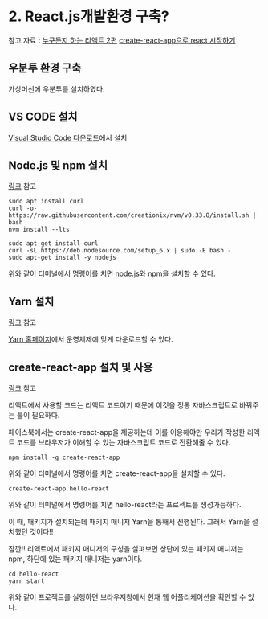 # 2. React.js개발환경 구축?

참고 자료 : 
[누구든지 하는 리액트 2편](https://velopert.com/3621)
[create-react-app으로 react 시작하기](https://blueshw.github.io/2017/06/20/create-react-app/)

## 우분투 환경 구축

가상머신에 우분투를 설치하였다.

## VS CODE 설치

[Visual Studio Code 다운로드](https://code.visualstudio.com/)에서 설치

## Node.js 및 npm 설치

[링크](https://velopert.com/3621) 참고

    sudo apt install curl
    curl -o- https://raw.githubusercontent.com/creationix/nvm/v0.33.8/install.sh | bash
    nvm install --lts
    
    sudo apt-get install curl
    curl -sL https://deb.nodesource.com/setup_6.x | sudo -E bash -
    sudo apt-get install -y nodejs
    
위와 같이 터미널에서 명령어를 치면 node.js와 npm을 설치할 수 있다.

## Yarn 설치

[링크](https://blueshw.github.io/2017/06/20/create-react-app/) 참고

[Yarn 홈페이지](https://yarnpkg.com/en/docs/install)에서 운영체제에 맞게 다운로드할 수 있다.

## create-react-app 설치 및 사용

[링크](https://blueshw.github.io/2017/06/20/create-react-app/) 참고

리액트에서 사용할 코드는 리액트 코드이기 때문에 이것을 정통 자바스크립트로 바꿔주는 툴이 필요하다.

페이스북에서는 create-react-app을 제공하는데 이를 이용해야만 우리가 작성한 리액트 코드를 브라우저가 이해할 수 있는 자바스크립트 코드로 전환해줄 수 있다.

    npm install -g create-react-app
    
위와 같이 터미널에서 명령어를 치면 create-react-app을 설치할 수 있다.

    create-react-app hello-react
    
위와 같이 터미널에서 명령어를 치면 hello-react라는 프로젝트를 생성가능하다.

이 때, 패키지가 설치되는데 패키지 매니저 Yarn을 통해서 진행된다. 그래서 Yarn을 설치했던 것이다!!

잠깐!! 리액트에서 패키지 매니저의 구성을 살펴보면 상단에 있는 패키지 매니저는 npm, 하단에 있는 패키지 매니저는 yarn이다.

    cd hello-react
    yarn start
    
위와 같이 프로젝트를 실행하면 브라우저창에서 현재 웹 어플리케이션을 확인할 수 있다.
